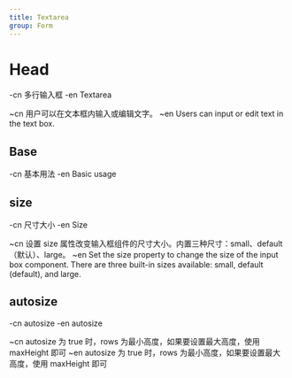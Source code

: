 ```yaml
---
title: Textarea
group: Form
---
```


# Head

-cn 多行输入框
-en Textarea

~cn 用户可以在文本框内输入或编辑文字。
~en Users can input or edit text in the text box.

## Base

-cn 基本用法
-en Basic usage

<code src="./__example__/s-001-base.tsx"></code>

## size

-cn 尺寸大小
-en Size

~cn 设置 size 属性改变输入框组件的尺寸大小。内置三种尺寸：small、default（默认）、large。
~en Set the size property to change the size of the input box component. There are three built-in sizes available: small, default (default), and large.

<code src="./__example__/s-002-size.tsx"></code>

## autosize

-cn autosize
-en autosize

~cn autosize 为 true 时，rows 为最小高度，如果要设置最大高度，使用 maxHeight 即可
~en autosize 为 true 时，rows 为最小高度，如果要设置最大高度，使用 maxHeight 即可

<code src="./__example__/s-003-autosize.tsx"></code>
